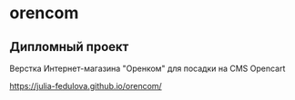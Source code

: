 # orencom
## Дипломный проект
Верстка Интернет-магазина "Оренком" для посадки на CMS Opencart


https://julia-fedulova.github.io/orencom/
